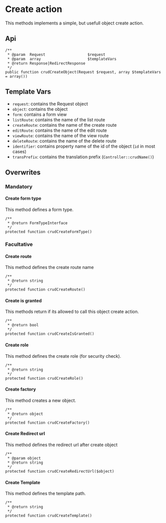 # Create action

This methods implements a simple, but usefull object create action.

## Api

```{.php}
/**
 * @param  Request                   $request
 * @param  array                     $templateVars
 * @return Response|RedirectResponse
 */
public function crudCreateObject(Request $request, array $templateVars = array())
```

## Template Vars

 * `request`: contains the Request object
 * `object`: contains the object
 * `form`: contains a form view
 * `listRoute`: contains the name of the list route
 * `createRoute`: contains the name of the create route
 * `editRoute`: contains the name of the edit route
 * `viewRoute`: contains the name of the view route
 * `deleteRoute`: contains the name of the delete route
 * `identifier`: contains property name of the id of the object (`id` in most cases)
 * `transPrefix`: contains the translation prefix (`Controller::crudName()`)

## Overwrites

### Mandatory

#### Create form type

This method defines a form type.

```{.php}
/**
 * @return FormTypeInterface
 */
protected function crudCreateFormType()
```

### Facultative

#### Create route

This method defines the create route name

```{.php}
/**
 * @return string
 */
protected function crudCreateRoute()
```

#### Create is granted

This methods return if its allowed to call this object create action.

```{.php}
/**
 * @return bool
 */
protected function crudCreateIsGranted()
```

#### Create role

This method defines the create role (for security check).

```{.php}
/**
 * @return string
 */
protected function crudCreateRole()
```

#### Create factory

This method creates a new object.

```{.php}
/**
 * @return object
 */
protected function crudCreateFactory()
```

#### Create Redirect url

This method defines the redirect url after create object

```{.php}
/**
 * @param object
 * @return string
 */
protected function crudCreateRedirectUrl($object)
```

#### Create Template

This method defines the template path.

```{.php}
/**
 * @return string
 */
protected function crudCreateTemplate()
```